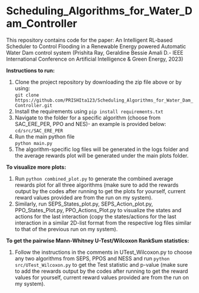 # Scheduling_Algorithms_for_Water_Dam_Controller

This repository contains code for the paper: An Intelligent RL-based Scheduler to Control Flooding in a Renewable Energy powered Automatic Water Dam control system (Prishita Ray, Geraldine Bessie Amali D.- IEEE International Conference on Artificial Intelligence & Green Energy, 2023)

**Instructions to run:**  
1. Clone the project repository by downloading the zip file above or by using:    
```git clone https://github.com/PRISHIta123/Scheduling_Algorithms_for_Water_Dam_Controller.git```
2. Install the requirements using ```pip install requirements.txt```
3. Navigate to the folder for a specific algorithm (choose from SAC_ERE_PER, PPO and NES)- an example is provided below:  
```cd/src/SAC_ERE_PER```  
4. Run the main python file  
```python main.py```
5. The algorithm-specific log files will be generated in the logs folder and the average rewards plot will be generated under the main plots folder.   

**To visualize more plots:** 
1. Run ```python combined_plot.py``` to generate the combined average rewards plot for all three algorithms (make sure to add the rewards output by the codes after running to get the plots for yourself, current reward values provided are from the run on my system).   
2. Similarly, run SEPS_States_plot.py, SEPS_Action_plot.py, PPO_States_Plot.py, PPO_Actions_Plot.py to visualize the states and actions for the last interaction (copy the states/actions for the last interaction in a similar 2D-list format from the respective log files similar to that of the previous run on my system).  

**To get the pairwise Mann-Whitney U-Test/Wilcoxon RankSum statistics:**  
1. Follow the instructions in the comments in UTest_Wilcoxon.py to choose any two algorithms from SEPS, PPOS and NESS and run ```python src/UTest_Wilcoxon.py``` to get the Test statistic and p-value (make sure to add the rewards output by the codes after running to get the reward values for yourself, current reward values provided are from the run on my system). 
